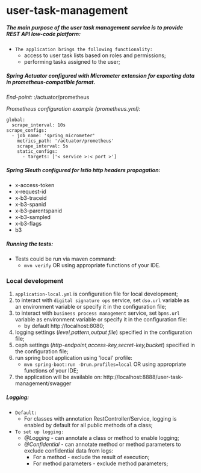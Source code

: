 # user-task-management

##### The main purpose of the user task management service is to provide REST API low-code platform:

* `The application brings the following functionality:`
    * access to user task lists based on roles and permissions;
    * performing tasks assigned to the user;

##### Spring Actuator configured with Micrometer extension for exporting data in prometheus-compatible format.

*End-point:* <service>:<port>/actuator/prometheus

*Prometheus configuration example (prometheus.yml):*

```
global:
  scrape_interval: 10s
scrape_configs:
  - job_name: 'spring_micrometer'
    metrics_path: '/actuator/prometheus'
    scrape_interval: 5s
    static_configs:
      - targets: ['< service >:< port >']
```

##### Spring Sleuth configured for Istio http headers propagation:

- x-access-token
- x-request-id
- x-b3-traceid
- x-b3-spanid
- x-b3-parentspanid
- x-b3-sampled
- x-b3-flags
- b3

##### Running the tests:

* Tests could be run via maven command:
    * `mvn verify` OR using appropriate functions of your IDE.

### Local development

1. `application-local.yml` is configuration file for local development;
2. to interact with `digital signature ops` service, set `dso.url` variable as an environment
   variable or specify it in the configuration file;
3. to interact with `business process management` service, set `bpms.url` variable as environment
   variable or specify it in the configuration file: 
   * by default http://localhost:8080;
4. logging settings (*level,pattern,output file*) specified in the configuration file;
5. ceph settings (*http-endpoint,access-key,secret-key,bucket*) specified in the configuration file;
6. run spring boot application using 'local' profile:
    * `mvn spring-boot:run -Drun.profiles=local` OR using appropriate functions of your IDE;
7. the application will be available on: http://localhost:8888/user-task-management/swagger

##### Logging:

* `Default:`
    * For classes with annotation RestController/Service, logging is enabled by default for all
      public methods of a class;
* `To set up logging:`
    * *@Logging* - can annotate a class or method to enable logging;
    * *@Confidential* - can annotate method or method parameters to exclude confidential data from
      logs:
        - For a method - exclude the result of execution;
        - For method parameters - exclude method parameters;